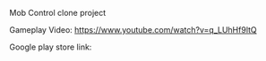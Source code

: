 Mob Control clone project

Gameplay Video: https://www.youtube.com/watch?v=q_LUhHf9ltQ

Google play store link:
